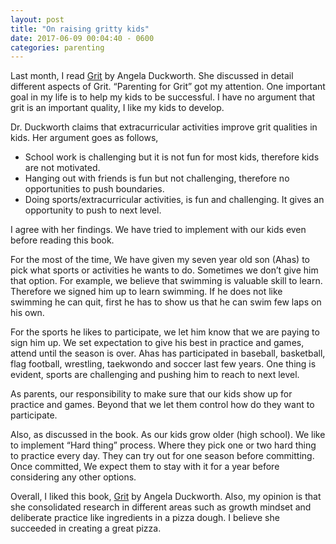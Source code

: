 ```yaml
---
layout: post
title: "On raising gritty kids"
date: 2017-06-09 00:04:40 - 0600
categories: parenting
---
```


Last month, I read [Grit](https://www.amazon.com/Grit-Passion-Perseverance-Angela-Duckworth/dp/1501111108/) by Angela Duckworth. She discussed in detail different aspects of Grit. “Parenting for Grit” got my attention. One important goal in my life is to help my kids to be successful. I have no argument that grit is an important quality, I like my kids to develop. 

Dr. Duckworth claims that extracurricular activities improve grit qualities in kids. Her argument goes as follows,

* School work is challenging but it is not fun for most kids, therefore kids are not motivated.
* Hanging out with friends is fun but not challenging, therefore no opportunities to push boundaries.
* Doing sports/extracurricular activities, is fun and challenging. It gives an opportunity to push to next level.

I agree with her findings. We have tried to implement with our kids even before reading this book. 

For the most of the time, We have given my seven year old son (Ahas) to pick what sports or activities he wants to do. Sometimes we don’t give him that option. For example, we believe that swimming is valuable skill to learn. Therefore we signed him up to learn swimming. If he does not like swimming he can quit, first he has to show us that he can swim few laps on his own.

For the sports he likes to participate, we let him know that we are paying to sign him up. We set expectation to give his best in practice and games, attend until the season is over. Ahas has participated in baseball, basketball, flag football, wrestling, taekwondo and soccer last few years. One thing is evident, sports are challenging and pushing him to reach to next level. 

As parents, our responsibility to make sure that our kids show up for practice and games. Beyond that we let them control how do they want to participate.

Also, as discussed in the book. As our kids grow older (high school). We like to implement “Hard thing” process. Where they pick one or two hard thing to practice every day. They can try out for one season before committing. Once committed, We expect them to stay with it for a year before considering any other options.

Overall, I liked this book, [Grit](https://www.amazon.com/Grit-Passion-Perseverance-Angela-Duckworth/dp/1501111108/) by Angela Duckworth. Also, my opinion is that she consolidated research in different areas such as growth mindset and deliberate practice like ingredients in a pizza dough. I believe she succeeded in creating a great pizza.
